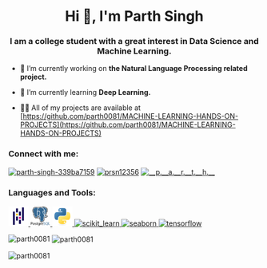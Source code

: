 <h1 align="center">Hi 👋, I'm Parth Singh</h1>


<h3 align="center">I am a college student with a great interest in Data Science and Machine Learning.</h3>



- 🔭 I’m currently working on **the Natural Language Processing related project.**



- 🌱 I’m currently learning **Deep Learning.**



- 👨‍💻 All of my projects are available at [https://github.com/parth0081/MACHINE-LEARNING-HANDS-ON-PROJECTS](https://github.com/parth0081/MACHINE-LEARNING-HANDS-ON-PROJECTS)



<h3 align="left">Connect with me:</h3>


<p align="left">


<a href="https://linkedin.com/in/parth-singh-339ba7159" target="blank"><img align="center" src="https://raw.githubusercontent.com/rahuldkjain/github-profile-readme-generator/master/src/images/icons/Social/linked-in-alt.svg" alt="parth-singh-339ba7159" height="30" width="40" /></a>
<a href="https://kaggle.com/prsn12356" target="blank"><img align="center" src="https://raw.githubusercontent.com/rahuldkjain/github-profile-readme-generator/master/src/images/icons/Social/kaggle.svg" alt="prsn12356" height="30" width="40" /></a>
<a href="https://instagram.com/__p.__a.__r.__t.__h.__" target="blank"><img align="center" src="https://raw.githubusercontent.com/rahuldkjain/github-profile-readme-generator/master/src/images/icons/Social/instagram.svg" alt="__p.__a.__r.__t.__h.__" height="30" width="40" /></a>
</p>

<h3 align="left">Languages and Tools:</h3>
<p align="left"> <a href="https://pandas.pydata.org/" target="_blank" rel="noreferrer"> <img src="https://raw.githubusercontent.com/devicons/devicon/2ae2a900d2f041da66e950e4d48052658d850630/icons/pandas/pandas-original.svg" alt="pandas" width="40" height="40"/> </a> <a href="https://www.postgresql.org" target="_blank" rel="noreferrer"> <img src="https://raw.githubusercontent.com/devicons/devicon/master/icons/postgresql/postgresql-original-wordmark.svg" alt="postgresql" width="40" height="40"/> </a> <a href="https://www.python.org" target="_blank" rel="noreferrer"> <img src="https://raw.githubusercontent.com/devicons/devicon/master/icons/python/python-original.svg" alt="python" width="40" height="40"/> </a> <a href="https://scikit-learn.org/" target="_blank" rel="noreferrer"> <img src="https://upload.wikimedia.org/wikipedia/commons/0/05/Scikit_learn_logo_small.svg" alt="scikit_learn" width="40" height="40"/> </a> <a href="https://seaborn.pydata.org/" target="_blank" rel="noreferrer"> <img src="https://seaborn.pydata.org/_images/logo-mark-lightbg.svg" alt="seaborn" width="40" height="40"/> </a> <a href="https://www.tensorflow.org" target="_blank" rel="noreferrer"> <img src="https://www.vectorlogo.zone/logos/tensorflow/tensorflow-icon.svg" alt="tensorflow" width="40" height="40"/> </a> </p>



<p><img align="left" src="https://github-readme-stats.vercel.app/api/top-langs?username=parth0081&show_icons=true&locale=en&layout=compact" alt="parth0081" /></p>



<p>&nbsp;<img align="center" src="https://github-readme-stats.vercel.app/api?username=parth0081&show_icons=true&locale=en" alt="parth0081" /></p>



<p><img align="center" src="https://github-readme-streak-stats.herokuapp.com/?user=parth0081&" alt="parth0081" /></p>

